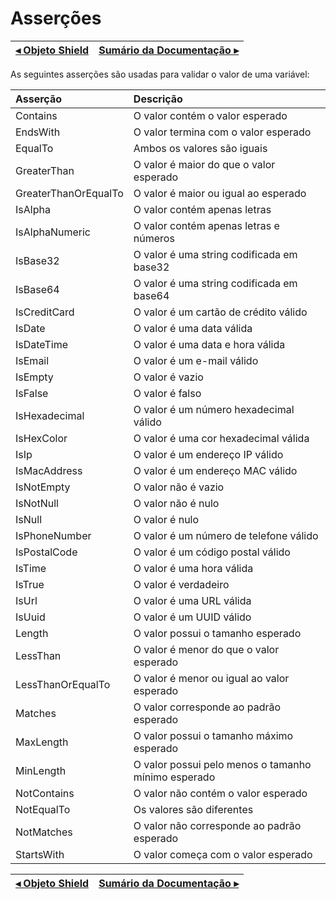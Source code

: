 # Asserções

[◂ Objeto Shield](02-shield.md) | [Sumário da Documentação ▸](indice.md)
-- | --

As seguintes asserções são usadas para validar o valor de uma variável:

| Asserção             | Descrição                                           |
| :--                  | :--                                                 |
| Contains             | O valor contém o valor esperado                     |
| EndsWith             | O valor termina com o valor esperado                |
| EqualTo              | Ambos os valores são iguais                         |
| GreaterThan          | O valor é maior do que o valor esperado             |
| GreaterThanOrEqualTo | O valor é maior ou igual ao esperado                |
| IsAlpha              | O valor contém apenas letras                        |
| IsAlphaNumeric       | O valor contém apenas letras e números              |
| IsBase32             | O valor é uma string codificada em base32           |
| IsBase64             | O valor é uma string codificada em base64           |
| IsCreditCard         | O valor é um cartão de crédito válido               |
| IsDate               | O valor é uma data válida                           |
| IsDateTime           | O valor é uma data e hora válida                    |
| IsEmail              | O valor é um e-mail válido                          |
| IsEmpty              | O valor é vazio                                     |
| IsFalse              | O valor é falso                                     |
| IsHexadecimal        | O valor é um número hexadecimal válido              |
| IsHexColor           | O valor é uma cor hexadecimal válida                |
| IsIp                 | O valor é um endereço IP válido                     |
| IsMacAddress         | O valor é um endereço MAC válido                    |
| IsNotEmpty           | O valor não é vazio                                 |
| IsNotNull            | O valor não é nulo                                  |
| IsNull               | O valor é nulo                                      |
| IsPhoneNumber        | O valor é um número de telefone válido              |
| IsPostalCode         | O valor é um código postal válido                   |
| IsTime               | O valor é uma hora válida                           |
| IsTrue               | O valor é verdadeiro                                |
| IsUrl                | O valor é uma URL válida                            |
| IsUuid               | O valor é um UUID válido                            |
| Length               | O valor possui o tamanho esperado                   |
| LessThan             | O valor é menor do que o valor esperado             |
| LessThanOrEqualTo    | O valor é menor ou igual ao valor esperado          |
| Matches              | O valor corresponde ao padrão esperado              |
| MaxLength            | O valor possui o tamanho máximo esperado            |
| MinLength            | O valor possui pelo menos o tamanho mínimo esperado |
| NotContains          | O valor não contém o valor esperado                 |
| NotEqualTo           | Os valores são diferentes                           |
| NotMatches           | O valor não corresponde ao padrão esperado          |
| StartsWith           | O valor começa com o valor esperado                 |

[◂ Objeto Shield](02-shield.md) | [Sumário da Documentação ▸](indice.md)
-- | --

